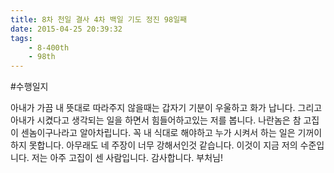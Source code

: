 ```yaml
---
title: 8차 천일 결사 4차 백일 기도 정진 98일째
date: 2015-04-25 20:39:32
tags:
    - 8-400th
    - 98th
---
```


#수행일지

아내가 가끔 내 뜻대로 따라주지 않을때는 갑자기 기분이 우울하고 화가 납니다. 그리고 아내가 시켰다고 생각되는 일을 하면서 힘들어하고있는 저를 봅니다. 나란놈은 참 고집이 센놈이구나라고 알아차립니다. 꼭 내 식대로 해야하고 누가 시켜서 하는 일은 기꺼이 하지 못합니다. 아무래도 네 주장이 너무 강해서인것 같습니다. 이것이 지금 저의 수준입니다. 저는 아주 고집이 센 사람입니다. 감사합니다. 부처님!
